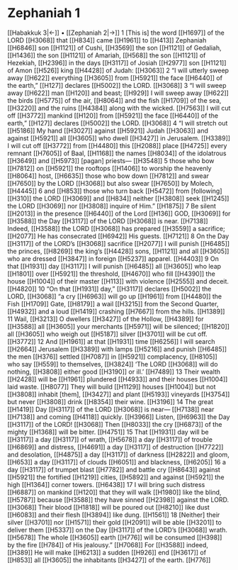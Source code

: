# Zephaniah 1
[[Habakkuk 3|←]] • [[Zephaniah 2|→]]
1 [This is] the word [[H1697]] of the LORD [[H3068]] that [[H834]] came [[H1961]] to [[H413]] Zephaniah [[H6846]] son [[H1121]] of Cushi, [[H3569]] the son [[H1121]] of Gedaliah, [[H1436]] the son [[H1121]] of Amariah, [[H568]] the son [[H1121]] of Hezekiah, [[H2396]] in the days [[H3117]] of Josiah [[H2977]] son [[H1121]] of Amon [[H526]] king [[H4428]] of Judah: [[H3063]] 
2 “I will utterly sweep away [[H622]] everything [[H3605]] from [[H5921]] the face [[H6440]] of the earth,” [[H127]] declares [[H5002]] the LORD. [[H3068]] 
3 “I will sweep away [[H622]] man [[H120]] and beast; [[H929]] I will sweep away [[H622]] the birds [[H5775]] of the air, [[H8064]] and the fish [[H1709]] of the sea, [[H3220]] and the ruins [[H4384]] along with the wicked. [[H7563]] I will cut off [[H3772]] mankind [[H120]] from [[H5921]] the face [[H6440]] of the earth,” [[H127]] declares [[H5002]] the LORD. [[H3068]] 
4 “I will stretch out [[H5186]] My hand [[H3027]] against [[H5921]] Judah [[H3063]] and against [[H5921]] all [[H3605]] who dwell [[H3427]] in Jerusalem. [[H3389]] I will cut off [[H3772]] from [[H4480]] this [[H2088]] place [[H4725]] every remnant [[H7605]] of Baal, [[H1168]] the names [[H8034]] of the idolatrous [[H3649]] and [[H5973]] [pagan] priests— [[H3548]] 
5 those who bow [[H7812]] on [[H5921]] the rooftops [[H1406]] to worship the heavenly [[H8064]] host, [[H6635]] those who bow down [[H7812]] and swear [[H7650]] by the LORD [[H3068]] but also swear [[H7650]] by Molech, [[H4445]] 
6 and [[H853]] those who turn back [[H5472]] from [following] [[H310]] the LORD [[H3069]] and [[H834]] neither [[H3808]] seek [[H1245]] the LORD [[H3069]] nor [[H3808]] inquire of Him.” [[H1875]] 
7 Be silent [[H2013]] in the presence [[H6440]] of the Lord [[H136]] GOD, [[H3069]] for [[H3588]] the Day [[H3117]] of the LORD [[H3068]] is near. [[H7138]] Indeed, [[H3588]] the LORD [[H3068]] has prepared [[H3559]] a sacrifice; [[H2077]] He has consecrated [[H6942]] His guests. [[H7121]] 
8 On the Day [[H3117]] of the LORD’s [[H3068]] sacrifice [[H2077]] I will punish [[H6485]] the princes, [[H8269]] the king’s [[H4428]] sons, [[H1121]] and all [[H3605]] who are dressed [[H3847]] in foreign [[H5237]] apparel. [[H4403]] 
9 On that [[H1931]] day [[H3117]] I will punish [[H6485]] all [[H3605]] who leap [[H1801]] over [[H5921]] the threshold, [[H4670]] who fill [[H4390]] the house [[H1004]] of their master [[H113]] with violence [[H2555]] and deceit. [[H4820]] 
10 “On that [[H1931]] day,” [[H3117]] declares [[H5002]] the LORD, [[H3068]] “a cry [[H6963]] will go up [[H1961]] from [[H4480]] the Fish [[H1709]] Gate, [[H8179]] a wail [[H3215]] from the Second Quarter, [[H4932]] and a loud [[H1419]] crashing [[H7667]] from the hills. [[H1389]] 
11 Wail, [[H3213]] O dwellers [[H3427]] of the Hollow, [[H4389]] for [[H3588]] all [[H3605]] your merchants [[H5971]] will be silenced; [[H1820]] all [[H3605]] who weigh out [[H5187]] silver [[H3701]] will be cut off. [[H3772]] 
12 And [[H1961]] at that [[H1931]] time [[H6256]] I will search [[H2664]] Jerusalem [[H3389]] with lamps [[H5216]] and punish [[H6485]] the men [[H376]] settled [[H7087]] in [[H5921]] complacency, [[H8105]] who say [[H559]] to themselves, [[H3824]] ‘The LORD [[H3068]] will do nothing, [[H3808]] either good [[H3190]] or ill.’ [[H7489]] 
13 Their wealth [[H2428]] will be [[H1961]] plundered [[H4933]] and their houses [[H1004]] laid waste. [[H8077]] They will build [[H1129]] houses [[H1004]] but not [[H3808]] inhabit [them], [[H3427]] and plant [[H5193]] vineyards [[H3754]] but never [[H3808]] drink [[H8354]] their wine. [[H3196]] 
14 The great [[H1419]] Day [[H3117]] of the LORD [[H3068]] is near— [[H7138]] near [[H7138]] and coming [[H4118]] quickly. [[H3966]] Listen, [[H6963]] the Day [[H3117]] of the LORD! [[H3068]] Then [[H8033]] the cry [[H6873]] of the mighty [[H1368]] will be bitter. [[H4751]] 
15 That [[H1931]] day will be [[H3117]] a day [[H3117]] of wrath, [[H5678]] a day [[H3117]] of trouble [[H6869]] and distress, [[H4691]] a day [[H3117]] of destruction [[H7722]] and desolation, [[H4875]] a day [[H3117]] of darkness [[H2822]] and gloom, [[H653]] a day [[H3117]] of clouds [[H6051]] and blackness, [[H6205]] 
16 a day [[H3117]] of trumpet blast [[H7782]] and battle cry [[H8643]] against [[H5921]] the fortified [[H1219]] cities, [[H5892]] and against [[H5921]] the high [[H1364]] corner towers. [[H6438]] 
17 I will bring such distress [[H6887]] on mankind [[H120]] that they will walk [[H1980]] like the blind, [[H5787]] because [[H3588]] they have sinned [[H2398]] against the LORD. [[H3068]] Their blood [[H1818]] will be poured out [[H8210]] like dust [[H6083]] and their flesh [[H3894]] like dung. [[H1561]] 
18 [Neither] their silver [[H3701]] nor [[H1571]] their gold [[H2091]] will be able [[H3201]] to deliver them [[H5337]] on the Day [[H3117]] of the LORD’s [[H3068]] wrath. [[H5678]] The whole [[H3605]] earth [[H776]] will be consumed [[H398]] by the fire [[H784]] of His jealousy.” [[H7068]] For [[H3588]] indeed, [[H389]] He will make [[H6213]] a sudden [[H926]] end [[H3617]] of [[H853]] all [[H3605]] the inhabitants [[H3427]] of the earth. [[H776]] 
